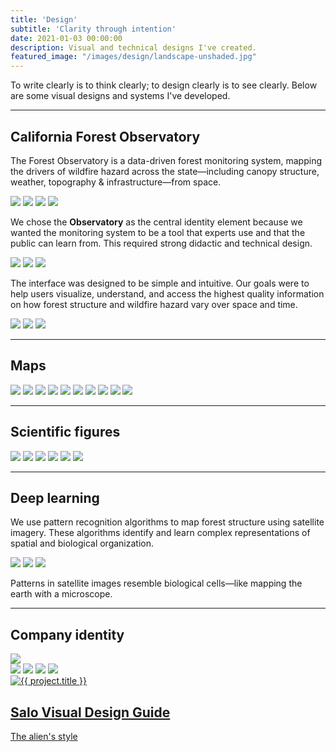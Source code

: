 ```yaml
---
title: 'Design'
subtitle: 'Clarity through intention'
date: 2021-01-03 00:00:00
description: Visual and technical designs I've created.
featured_image: "/images/design/landscape-unshaded.jpg"
---
```


To write clearly is to think clearly; to design clearly is to see clearly. Below are some visual designs and systems I've developed.

---

## California Forest Observatory

The Forest Observatory is a data-driven forest monitoring system, mapping the drivers of wildfire hazard across the state—including canopy structure, weather, topography & infrastructure—from space.

<div class="gallery" data-columns="1">
    <img src="/images/design/cfo-intro-design.jpg">
    <img src="/images/design/cfo-information-design.jpg">
    <img src="/images/design/cfo-map-design.jpg">
    <img src="/images/design/cfo-basemap-design.jpg">
</div>

We chose the <b>Observatory</b> as the central identity element because we wanted the monitoring system to be a tool that experts use and that the public can learn from. This required strong didactic and technical design.

<div class="gallery" data-columns="3">
    <img src="/images/design/cfo-ui-layers.jpg">
    <img src="/images/design/cfo-ui-trends.jpg">
    <img src="/images/design/cfo-ui-explore.jpg">
</div>

The interface was designed to be simple and intuitive. Our goals were to help users visualize, understand, and access the highest quality information on how forest structure and wildfire hazard vary over space and time.

<div class="gallery" data-columns="2">
    <img src="/images/design/cfo-timber.gif">
    <img src="/images/design/klamath.jpg">
    <img src="/images/design/cfo-eucalyptus.gif">
</div>

---

## Maps

<div class="gallery" data-columns="2">
    <img src="/images/design/africa-temperature.png">
    <img src="/images/design/africa-cloud-lai.png">
    <img src="/images/design/banner-earth.gif">
    <img src="/images/design/south-america-covariates.jpg">
    <img src="/images/design/bivaraite-suitability-map.png">
    <img src="/images/design/costa-rica.jpg">
    <img src="/images/design/biogeochemistry-3d.png">
    <img src="/images/software/dichot.jpg">
    <img src="/images/design/amazon.jpg">
    <img src="/images/design/ele-cover.png">
</div>

---

## Scientific figures

<div class="gallery" data-columns="2">
    <img src="/images/design/ecoregion-structure.png">
    <img src="/images/design/satellite-scales.jpg">
    <img src="/images/design/satellite-timeline.jpg">
    <img src="/images/design/intro-modeled-spectra.jpg">
    <img src="/images/design/aedes-density-plots.jpg">
    <img src="/images/design/ccb-id-fig.jpg">
</div>

---

## Deep learning

We use pattern recognition algorithms to map forest structure using satellite imagery. These algorithms identify and learn complex representations of spatial and biological organization.

<div class="gallery" data-columns="3">
    <img src="/images/design/nets-medium.gif">
    <img src="/images/design/nets-slow.gif">
    <img src="/images/design/nets-fast.gif">
</div>

Patterns in satellite images resemble biological cells—like mapping the earth with a microscope.

---

## Company identity

<img src="/images/design/salo-logo.png">

<div class="gallery" data-columns="4">
    <img src="/images/design/salo-mortality.png">
    <img src="/images/design/salo-satellite.png">
    <img src="/images/design/salo-restoration.png">
    <img src="/images/design/salo-owls.png">
</div>

<section class="portfolio">
    <div class="content-wrap portfolio-wrap">
        <div class="portfolio-item">
            <a class="portfolio-item__link js-no-ajax" href="https://salo.ai/assets/pdf/Salo-Visual-Design.pdf" target="_blank">
                <div class="portfolio-item__image">
                    <img src="/images/design/salo-visual-design.jpg" alt="{{ project.title }}">
                </div>
                <div class="portfolio-item__content">
                    <div class="portfolio-item__info">
                        <h2 class="portfolio-item__title">Salo Visual Design Guide</h2>
                        <p class="portfolio-item__subtitle">The alien's style</p>
                    </div>
                </div>
            </a>
        </div>
    </div>
</section>
